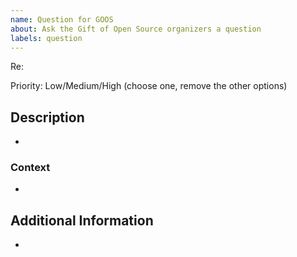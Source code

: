 ```yaml
---
name: Question for GOOS
about: Ask the Gift of Open Source organizers a question
labels: question
---
```

<!--- ** Partial or incorrectly filled out issues may be deferred.--->


Re: 

Priority: Low/Medium/High (choose one, remove the other options)

## Description
<!--- Describe what needs to be changed or added. --->
* 

### Context
<!--- Provide any applicable background information. --->
* 

## Additional Information
<!--- This section can be removed if it is not needed. --->
* 